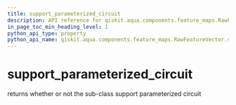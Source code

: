 ```yaml
---
title: support_parameterized_circuit
description: API reference for qiskit.aqua.components.feature_maps.RawFeatureVector.support_parameterized_circuit
in_page_toc_min_heading_level: 1
python_api_type: property
python_api_name: qiskit.aqua.components.feature_maps.RawFeatureVector.support_parameterized_circuit
---
```


# support\_parameterized\_circuit

returns whether or not the sub-class support parameterized circuit

